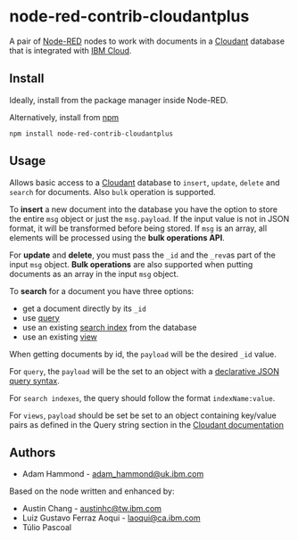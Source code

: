 node-red-contrib-cloudantplus
=========================
A pair of [Node-RED](http://nodered.org) nodes to work with documents
in a [Cloudant](http://cloudant.com) database that is integrated with
[IBM Cloud](http://bluemix.net).

Install
-------
Ideally, install from the package manager inside Node-RED.

Alternatively, install from [npm](http://npmjs.org)
```
npm install node-red-contrib-cloudantplus
```

Usage
-----
Allows basic access to a [Cloudant](http://cloudant.com) database to
`insert`, `update`, `delete` and `search` for documents. Also `bulk` 
operation is supported.

To **insert** a new document into the database you have the option to store
the entire `msg` object or just the `msg.payload`. If the input value is not
in JSON format, it will be transformed before being stored. If `msg` is an array, 
all elements will be processed using the **bulk operations API**.

For **update** and **delete**, you must pass the `_id` and the `_rev`as part
of the input `msg` object. **Bulk operations** are also supported when putting documents as 
an array in the input `msg` object.

To **search** for a document you have three options:
* get a document directly by its `_id`
* use [query](https://console.bluemix.net/docs/services/Cloudant/api/cloudant_query.html#query)
* use an existing [search index](https://console.bluemix.net/docs/services/Cloudant/api/search.html#search)
from the database
* use an existing [view](https://console.bluemix.net/docs/services/Cloudant/api/using_views.html#using-views)

When getting documents by id, the `payload` will be the desired `_id` value.

For `query`, the `payload` will be the set to an object with a [declarative JSON query syntax](https://console.bluemix.net/docs/services/Cloudant/api/cloudant_query.html#finding-documents-using-an-index).

For `search indexes`, the query should follow the format `indexName:value`.

For `views`, `payload` should be set be set to an object containing key/value pairs
as defined in the Query string section in the [Cloudant documentation](https://console.bluemix.net/docs/services/Cloudant/api/using_views.html#using-views)

Authors
-------
* Adam Hammond - [adam_hammond@uk.ibm.com](mailto:adam_hammond@uk.ibm.com)

Based on the node written and enhanced by:
* Austin Chang - [austinhc@tw.ibm.com](mailto:austinhc@tw.ibm.com)
* Luiz Gustavo Ferraz Aoqui - [laoqui@ca.ibm.com](mailto:laoqui@ca.ibm.com)
* Túlio Pascoal
